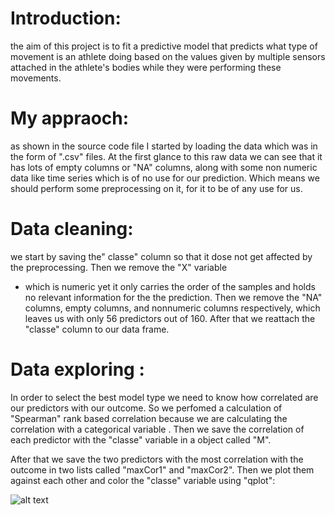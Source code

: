 # Introduction: 

the aim of this project is to fit a predictive model that predicts what  type of movement is an athlete doing based on the values
given by multiple sensors attached in the athlete's bodies while they were performing these movements. 

# My appraoch: 

as shown in the source code file I started by loading the data which was in the form of ".csv" files. At the first glance to this 
raw data we can see that it has lots of empty columns or "NA" columns, along with some non numeric data like time series which is
of no use for our prediction. Which means we should perform some preprocessing on it, for it to be of any use for us. 

# Data cleaning: 

we start by saving the" classe" column so that it dose not get affected by the preprocessing. Then we remove the "X" variable
- which is numeric yet it only carries the order of the samples and holds no relevant information for the  the prediction. Then
we remove the "NA" columns, empty columns, and nonnumeric columns respectively, which leaves us with only 56 predictors out of 160.
After that we reattach the "classe" column to our data frame. 

# Data exploring : 

In order to select the best model type we need to know how correlated are our predictors with our outcome. So we perfomed a 
calculation of "Spearman" rank based correlation because we are calculating the correlation with a categorical variable . 
Then we save the correlation of each predictor with the "classe" variable in a object called "M".  

After that we save the two predictors with the most correlation with the outcome in two lists called "maxCor1" and "maxCor2". 
Then we plot them against each other and color the "classe" variable using "qplot": 

![alt text](https://github.com/Mehieddine44/Practical-machine-learning-project/blob/master/Human%20activity%20recognition/plot.PNG)
